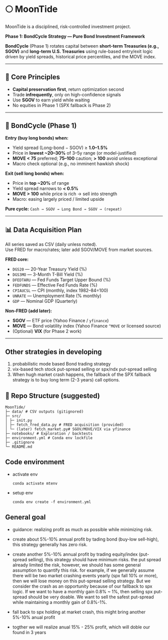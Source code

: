 # 🌕 MoonTide
MoonTide is a disciplined, risk-controlled investment project.

**Phase 1: BondCycle Strategy — Pure Bond Investment Framework**


**BondCycle** (Phase 1) rotates capital between **short-term Treasuries (e.g., SGOV)** and **long-term U.S. Treasuries** using rule-based entry/exit logic driven by yield spreads, historical price percentiles, and the MOVE index.

---

## 📌 Core Principles
- **Capital preservation first**, return optimization second
- Trade **infrequently**, only on high-confidence signals
- Use **SGOV** to earn yield while waiting
- No equities in Phase 1 (SPX fallback is Phase 2)

---

## 🔁 BondCycle (Phase 1)
**Entry (buy long bonds) when:**
- Yield spread (Long-bond − SGOV) ≥ **1.0–1.5%**
- Price in **lowest ~20–30%** of 3–5y range (or model-justified)
- **MOVE < 75** preferred; **75–100** caution; **> 100** avoid unless exceptional
- Macro check optional (e.g., no imminent hawkish shock)

**Exit (sell long bonds) when:**
- Price in **top ~20%** of range
- Yield spread narrows to **< 0.5%**
- **MOVE > 100** while price is rich → sell into strength
- Macro: easing largely priced / limited upside

**Pure cycle:** `Cash → SGOV → Long Bond → SGOV → (repeat)`

---

## 📊 Data Acquisition Plan
All series saved as CSV (daily unless noted).  
Use FRED for macro/rates; later add SGOV/MOVE from market sources.

**FRED core:**
- `DGS20` — 20-Year Treasury Yield (%)
- `DGS3MO` — 3-Month T-Bill Yield (%)
- `DFEDTARU` — Fed Funds Target Upper Bound (%)
- `FEDFUNDS` — Effective Fed Funds Rate (%)
- `CPIAUCSL` — CPI (monthly, index 1982–84=100)
- `UNRATE` — Unemployment Rate (% monthly)
- `GDP` — Nominal GDP (Quarterly)

**Non-FRED (add later):**
- **SGOV** — ETF price (Yahoo Finance / `yfinance`)
- **MOVE** — Bond volatility index (Yahoo Finance `^MOVE` or licensed source)
- (Optional) **VIX** (for Phase 2 work)

---

## Other strategies in developing
1. probabilistic mode based Bond trading strategy
2. vix-based tech stock put-spread selling or spx/ndx put-spread selling
3. When hugh market crash happens, the fallback of the SPX fallback strategy is to buy long term (2-3 years) call options.

## 🧱 Repo Structure (suggested)
```
MoonTide/
├─ data/ # CSV outputs (gitignored)
├─ src/
│ ├─ init.py
│ ├─ fetch_fred_data.py # FRED acquisition (provided)
│ └─ (later) fetch_market.py# SGOV/MOVE/VIX via yfinance
├─ notebooks/ # Exploration / backtests
├─ environment.yml # Conda env lockfile
├─ .gitignore
└─ README.md
```

## Code environment
- activate env
  ```
  conda activate mtenv
  ```

- setup env
  ```
  conda env create -f environment.yml
  ```

## General goal

- guidance: realizing profit as much as possible while minimizing risk.
- create about 5%-10% annual profit by tading bond (buy-low sell-high), this strategy generally has zero risk.
- create another 5%-10% annual profit by trading equity/index (put-spread selling), this strategy should have minimum risks. the put spread already limited the risk, however, we should has some general assumption to quantify this risk. for example, if we generally assume there will be two market crashing events yearly (spx fall 10% or more), then we will lose money on this put-spread selling strategy. But we consider the crash as an opportunity because of our fallback to spx logic. If we want to have a monthly gain 0.8% ~ 1%, then selling spx put-spread should be very doable. We want to sell the safest put-spread while maintaining a monthly gain of 0.8%-1%.

- fall back to spx holding at market crash, this might bring another 5%-10% anual profit
- togther we will realize anual 15% - 25% profit, which will doble our found in 3 years
